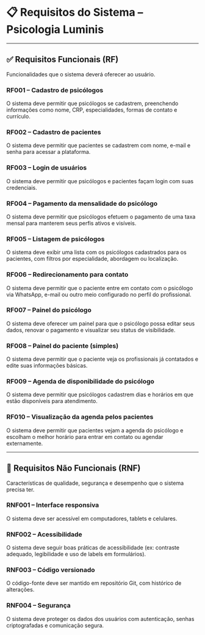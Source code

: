 # 📋 Requisitos do Sistema – Psicologia Luminis

---

## ✅ Requisitos Funcionais (RF)
Funcionalidades que o sistema deverá oferecer ao usuário.

### RF001 – Cadastro de psicólogos
O sistema deve permitir que psicólogos se cadastrem, preenchendo informações como nome, CRP, especialidades, formas de contato e currículo.

### RF002 – Cadastro de pacientes
O sistema deve permitir que pacientes se cadastrem com nome, e-mail e senha para acessar a plataforma.

### RF003 – Login de usuários
O sistema deve permitir que psicólogos e pacientes façam login com suas credenciais.

### RF004 – Pagamento da mensalidade do psicólogo
O sistema deve permitir que psicólogos efetuem o pagamento de uma taxa mensal para manterem seus perfis ativos e visíveis.

### RF005 – Listagem de psicólogos
O sistema deve exibir uma lista com os psicólogos cadastrados para os pacientes, com filtros por especialidade, abordagem ou localização.

### RF006 – Redirecionamento para contato
O sistema deve permitir que o paciente entre em contato com o psicólogo via WhatsApp, e-mail ou outro meio configurado no perfil do profissional.

### RF007 – Painel do psicólogo
O sistema deve oferecer um painel para que o psicólogo possa editar seus dados, renovar o pagamento e visualizar seu status de visibilidade.

### RF008 – Painel do paciente (simples)
O sistema deve permitir que o paciente veja os profissionais já contatados e edite suas informações básicas.

### RF009 – Agenda de disponibilidade do psicólogo
O sistema deve permitir que psicólogos cadastrem dias e horários em que estão disponíveis para atendimento.

### RF010 – Visualização da agenda pelos pacientes
O sistema deve permitir que pacientes vejam a agenda do psicólogo e escolham o melhor horário para entrar em contato ou agendar externamente.

---

## 🚧 Requisitos Não Funcionais (RNF)
Características de qualidade, segurança e desempenho que o sistema precisa ter.

### RNF001 – Interface responsiva
O sistema deve ser acessível em computadores, tablets e celulares.

### RNF002 – Acessibilidade
O sistema deve seguir boas práticas de acessibilidade (ex: contraste adequado, legibilidade e uso de labels em formulários).

### RNF003 – Código versionado
O código-fonte deve ser mantido em repositório Git, com histórico de alterações.

### RNF004 – Segurança
O sistema deve proteger os dados dos usuários com autenticação, senhas criptografadas e comunicação segura.


